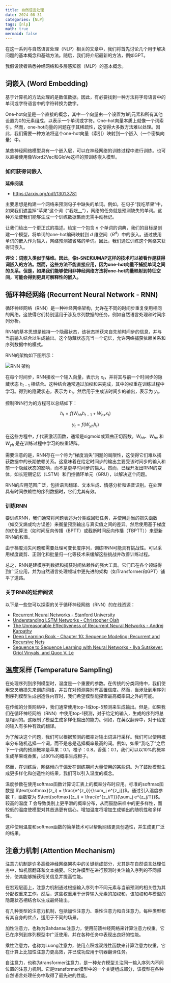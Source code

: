 ```yaml
---
title: 自然语言处理
date: 2024-08-31
categories: [NLP]
tags: [nlp]
math: true
mermaid: false
---
```


在这一系列与自然语言处理（NLP）相关的文章中，我们将首先讨论几个用于解决问题的基本概念和基础方法。随后，我们将介绍最新的方法，例如GPT。

我假设读者熟悉神经网络和多层感知器（MLP）的基本概念。

## 词嵌入 (Word Embedding)

基于计算机的方法处理的是数值数据。因此，有必要找到一种方法将字母语言中的单词或字符语言中的字符转换为数字。

One-hot向量是一个直接的概念，其中一个向量由一个设置为1的元素和所有其他设置为0的元素组成，以表示一个单词或字符。One-hot向量本质上就像一个词索引。然而，one-hot向量的问题在于其稀疏性，这使得大多数方法难以处理。因此，我们需要一种方法将这个one-hot向量（索引）映射到一个嵌入（一个密集向量）中。

某些神经网络模型具有一个嵌入层，可以在神经网络的训练过程中进行训练。也可以直接使用像Word2Vec和GloVe这样的预训练嵌入模型。

### 如何获得词嵌入

**延伸阅读**
* https://arxiv.org/pdf/1301.3781

主要思想是构建一个网络来预测句子中缺失的单词。例如，在句子“我吃苹果”中，如果我们遮盖掉“苹果”这个词（“我吃__”），网络的任务就是预测缺失的单词。这种方法使我们能够生成一个训练数据集而无需手动标记。

让我们给出一个更正式的描述。给定一个包含 $n$ 个单词的词典，我们的目标是创建一个模型，将单词的one-hot编码映射到 $d$ 维空间（$R^d$）中的嵌入。通过使用单词的嵌入作为输入，网络预测被省略的单词。因此，我们通过训练这个网络来获得词嵌入。

**评论：词嵌入类似于降维。因此，像t-SNE和UMAP这样的技术可以被看作是获得词嵌入的方法。然而，这些方法不能直接应用，因为one-hot向量不捕捉单词之间的关系。但是，如果我们能够使用非神经网络方法将one-hot向量映射到特征空间，可能会得到更具可解释性的嵌入。**

## 循环神经网络 (Recurrent Neural Network - RNN)

循环神经网络（RNN）是一种神经网络架构，允许在不同的时间步重复使用相同的网络。这使得它们特别适用于涉及序列数据的任务，例如自然语言处理和时间序列分析。

RNN的基本思想是维持一个隐藏状态，该状态捕获来自先前时间步的信息，并与当前输入结合以生成输出。这个隐藏状态充当一个记忆，允许网络捕获依赖关系和序列数据中的模式。

RNN的架构如下图所示：

![RNN 架构](https://example.com/rnn_architecture.png)

在每个时间步，RNN接收一个输入向量，表示为 $x_t$，并将其与前一个时间步的隐藏状态 $h_{t-1}$ 相结合。这种结合通常通过加权和来完成，其中的权重在训练过程中学习。得到的隐藏状态，表示为 $h_t$，然后用于生成该时间步的输出，表示为 $y_t$。

控制RNN行为的方程可以总结如下：

$$
h_t = f(W_{hh}h_{t-1} + W_{hx}x_t)
$$

$$
y_t = f(W_{yh}h_t)
$$

在这些方程中，$f$ 代表激活函数，通常是sigmoid或双曲正切函数。$W_{hh}$、$W_{hx}$ 和 $W_{yh}$ 是在训练过程中学习的权重矩阵。

需要注意的是，RNN存在一个称为“梯度消失”问题的局限性，这使得它们难以捕获数据中的长期依赖关系。这意味着在给定时间步的输出主要受该时间步的输入和前一个隐藏状态的影响，而不是更早时间步的输入。然而，已经开发出RNN的变体，如长短期记忆（LSTM）和门控循环单元（GRU），以解决这个问题。

RNN的应用范围广泛，包括语言翻译、文本生成、情感分析和语音识别。在处理具有时间依赖性的序列数据时，它们尤其有效。

### 训练RNN

要训练RNN，我们通常将问题表述为分类或回归任务，并使用适当的损失函数（如交叉熵或均方误差）来衡量预测输出与真实值之间的差异。然后使用基于梯度的优化算法（如时间反向传播（BPTT）或截断时间反向传播（TBPTT））来更新RNN的权重。

由于梯度消失问题和需要处理可变长度序列，训练RNN可能具有挑战性。可以采用梯度裁剪、正则化和批量归一化等技术来缓解这些挑战并改善训练过程。

总之，RNN是建模序列数据和捕获时间依赖性的强大工具。它们已在各个领域得到广泛应用，并为自然语言处理领域中更先进的架构（如Transformer和GPT）铺平了道路。

### 关于RNN的延伸阅读

以下是一些您可以探索的关于循环神经网络（RNN）的在线资源：

- [Recurrent Neural Networks - Stanford University](https://stanford.edu/~shervine/teaching/cs-230/cheatsheet-recurrent-neural-networks)
- [Understanding LSTM Networks - Christopher Olah](https://colah.github.io/posts/2015-08-Understanding-LSTMs)
- [The Unreasonable Effectiveness of Recurrent Neural Networks - Andrej Karpathy](http://karpathy.github.io/2015/05/21/rnn-effectiveness)
- [Deep Learning Book - Chapter 10: Sequence Modeling: Recurrent and Recursive Nets](https://www.deeplearningbook.org/contents/rnn.html)
- [Sequence to Sequence Learning with Neural Networks - Ilya Sutskever, Oriol Vinyals, and Quoc V. Le](https://arxiv.org/abs/1409.3215)

## 温度采样 (Temperature Sampling)

在处理序列到序列模型时，温度是一个重要的参数。在传统的分类网络中，我们使用交叉熵损失来训练网络，并旨在对预测类别有高置信度。然而，当涉及到用序列到序列模型生成创造性内容时，我们希望模型能探索最高概率词之外的可能。

在传统的分类网络中，我们通常使用top-1或top-5预测来生成输出。但是，如果我们在循环神经网络（RNN）中使用top-1预测，对于给定的输入，生成的序列将总是相同的。这限制了模型生成多样化输出的能力。例如，在英汉翻译中，对于给定的输入有多种有效的翻译。

为了解决这个问题，我们可以根据预测的概率对输出词进行采样。我们可以使用概率分布随机选择一个词，而不是总是选择概率最高的词。例如，如果“我吃了”之后下一个词的预测概率是苹果：0.1，橙子：0.8，香蕉：0.1，我们可以以10%的概率生成苹果或香蕉，以80%的概率生成橙子。

然而，在训练后，网络倾向于偏爱在训练期间大量使用的某些词。为了鼓励模型生成更多样化和创造性的结果，我们可以引入温度的概念。

温度参数在使用softmax函数计算词汇表上的概率分布时应用。标准的softmax函数是 $\text{softmax}(z_i) = \frac{e^{z_i}}{\sum_j e^{z_j}}$。通过引入温度参数 $T$，函数变为 $\text{softmax}(z_i) = \frac{e^{z_i/T}}{\sum_j e^{z_j/T}}$。较高的温度 $T$ 会导致类别上更平滑的概率分布，从而鼓励采样中的更多样性，而较低的温度使模型对其首选更有信心。增加温度将增加生成输出的随机性和多样性。

这种使用温度和softmax函数的简单技术可以帮助网络更具创造性，并生成更广泛的结果。

## 注意力机制 (Attention Mechanism)

注意力机制是许多高级神经网络架构中的关键组成部分，尤其是在自然语言处理任务中，如机器翻译和文本摘要。它允许模型在进行预测时关注输入序列的不同部分，使其能够捕获相关信息并提高性能。

在宏观层面上，注意力机制通过根据输入序列中不同元素与当前预测的相关性为其分配权重来工作。然后，这些权重用于计算输入元素的加权和，该加权和与模型的隐藏状态相结合以生成最终输出。

有几种类型的注意力机制，包括加性注意力、乘性注意力和自注意力。每种类型都有其自身的优点，适用于不同的场景。

加性注意力，也称为Bahdanau注意力，使用前馈神经网络来计算注意力权重。它已在序列到序列模型中广泛使用，并在各种任务中表现出良好的性能。

乘性注意力，也称为Luong注意力，使用点积或双线性函数来计算注意力权重。它在计算上比加性注意力更高效，并已成功应用于机器翻译任务。

自注意力，也称为transformer注意力，是一种允许模型关注同一输入序列内不同位置的注意力机制。它是transformer模型中的一个关键组成部分，该模型在各种自然语言处理任务中取得了最先进的性能。